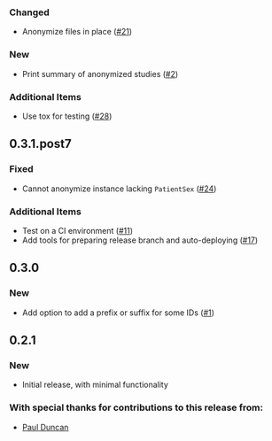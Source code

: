 ### Changed
- Anonymize files in place ([#21](https://github.com/blairconrad/dicognito/issues/21))

### New

- Print summary of anonymized studies ([#2](https://github.com/blairconrad/dicognito/issues/2))

### Additional Items

- Use tox for testing ([#28](https://github.com/blairconrad/dicognito/issues/28))

## 0.3.1.post7

### Fixed

- Cannot anonymize instance lacking `PatientSex` ([#24](https://github.com/blairconrad/dicognito/issues/24))

### Additional Items

- Test on a CI environment ([#11](https://github.com/blairconrad/dicognito/issues/11))
- Add tools for preparing release branch and auto-deploying ([#17](https://github.com/blairconrad/dicognito/issues/17))

## 0.3.0

### New
- Add option to add a prefix or suffix for some IDs ([#1](https://github.com/blairconrad/dicognito/issues/1))


## 0.2.1

### New
- Initial release, with minimal functionality

### With special thanks for contributions to this release from:
- [Paul Duncan](https://github.com/paulsbduncan)
